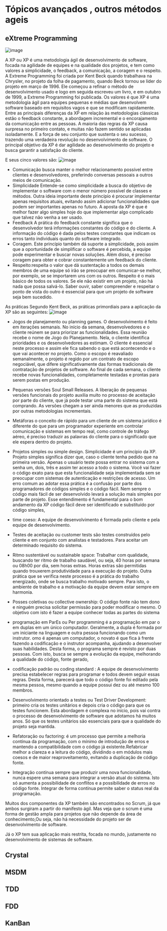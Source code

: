 # Tópicos avançados , outros métodos ageis

## eXtreme Programming
![image](https://user-images.githubusercontent.com/52088444/232250188-8e673614-42db-4386-93db-d9b23b60c44a.png)


A XP ou XP é uma metodologia ágil de desenvolvimento de software, focada na agilidade de equipes e na qualidade dos projetos, e tem como valores a simplicidade, o feedback, a comunicação, a coragem e o respeito. 
A Extreme Programming foi criada por Kent Beck quando trabalhava na Chrysler, no projeto da folha de pagamento, quando Beck tornou se líder do projeto em março de 1996. Ele começou a refinar o método de  desenvolvimento usado e logo em seguida escreveu um livro, e em outubro de 1999, a Extreme Programming foi publicada. Os valores é que XP é uma metodologia ágil para equipes pequenas e médias que desenvolvem software baseado em requisitos vagos e que se modificam rapidamente. Entre as principais diferenças da XP em relação às metodologias clássicas estão o feedback constante, a abordagem incremental e o encorajamento da comunicação entre as pessoas. A maioria das regras da XP causa surpresa no primeiro contato, e muitas não fazem sentido se aplicadas isoladamente.  E a força de seu conjunto que sustenta o seu sucesso, trazendo uma verdadeira revolução no desenvolvimento de software.  O principal objetivo da XP é dar agilidade ao desenvolvimento do projeto e busca garantir a satisfação do cliente.

E seus cinco valores são:
![image](https://user-images.githubusercontent.com/52088444/232250225-24a5556b-7da0-4362-8f4a-242d31912eb5.png)


- Comunicação busca manter o melhor relacionamento possível entre clientes e desenvolvedores, preferindo conversas pessoais a outros meios de comunicação.
- Simplicidade Entende-se como simplicidade a busca do objetivo de implementar o software com o menor número possível de classes e métodos. Outra ideia importante deste princípio é procurar implementar apenas requisitos atuais, evitando assim adicionar funcionalidades que podem ser importantes apenas no futuro. A aposta da XP  é que é melhor fazer algo simples hoje do que implementar algo complicado que talvez não venha a ser usado.
- Feedback A prática do feedback constante significa que o desenvolvedor terá informações constantes do código e do cliente. A informação do código é dada pelos testes constantes que indicam os erros tanto individuais quanto do software integrado.
- Coragem. Este princípio também dá suporte a simplicidade, pois assim que a oportunidade de simplificar o software é percebida, a equipe pode experimentar e buscar novas soluções. Além disso, é preciso coragem para obter e cobrar constantemente um feedback do cliente.
- Respeito:respeita o valor que dá sustentação a todos os demais membros de uma equipe só irão se preocupar em comunicar-se melhor, por exemplo, se se importarem uns com os outros. Respeito é o mais básico de todos os valores. Se ele não existir em um projeto, não há nada que possa salvá-lo. Saber ouvir, saber compreender e respeitar o ponto de vista do outro é essencial para que um projeto de software seja bem sucedido.


As práticas Segundo Kent Beck, as práticas primordiais para a aplicação da XP são as seguintes:
![image](https://user-images.githubusercontent.com/52088444/232250314-51e6f1f7-debd-403d-91dc-ab7bea0aaa3b.png)

- Jogos de planejamento ou planning games. O desenvolvimento é feito em iterações semanais. No início da semana, desenvolvedores e o cliente reúnem se para priorizar as funcionalidades. Essa reunião recebe o nome de Jogo do Planejamento. Nela, o cliente identifica prioridades e os desenvolvedores as estimam. O cliente é essencial neste processo e assim ele fica sabendo o que está acontecendo e o que vai acontecer no projeto. Como o escopo é reavaliado semanalmente, o projeto é regido por um contrato de escopo negociável, que difere significativamente das formas tradicionais de contratação de projetos de software. Ao final de cada semana, o cliente recebe novas funcionalidades, completamente testadas e prontas para serem postas em produção. 
- Pequenas versões Soul Small Releases. A liberação de pequenas versões funcionais do projeto auxilia muito no processo de aceitação por parte do cliente, que já pode testar uma parte do sistema que está comprando. As versões chegam a ser ainda menores que as produzidas por outras metodologias incrementais.
- Metáforas o conceito de rápido para um cliente de um sistema jurídico é diferente do que para um programador experiente em controlar comunicação e sistemas em tempo real, como controle de tráfego aéreo, é preciso traduzir as palavras do cliente para o significado que ele espera dentro do projeto.
- Projetos simples ou simple design. Simplicidade é um princípio da XP. Projeto simples significa dizer que, caso o cliente tenha pedido que na primeira versão. Apenas o usuário teste possa entrar no sistema com a senha um, dois, três e assim ter acesso a todo o sistema. Você vai fazer o código exato para que esta funcionalidade seja implementada sem se preocupar com sistemas de autenticação e restrições de acesso. Um erro comum ao adotar essa prática é a confusão por parte dos programadores de códigos simples e o código fácil. Nem sempre o código mais fácil de ser desenvolvido levará a solução mais simples por parte de projeto. Esse entendimento é fundamental para o bom andamento da XP código fácil deve ser identificado e substituído por código simples, 
- time coeso: A equipe de desenvolvimento é formada pelo cliente e pela equipe de desenvolvimento.
- Testes de aceitação ou customer tests são testes construídos pelo cliente e em conjunto com analistas e testadores. Para aceitar um determinado requisito do sistema.
- Ritmo sustentável ou sustainable space: Trabalhar com qualidade, buscando ter ritmo de trabalho saudável, ou seja, 40 horas por semana ou 08h00 por dia, sem horas extras. Horas extras são permitidas quando trouxerem produtividade para a execução do projeto. Outra prática que se verifica neste processo é a prática do trabalho energizado, onde se busca trabalho motivado sempre. Para isto, o ambiente de trabalho e a motivação da equipe devem estar sempre em harmonia.
- Posses coletivas ou collective ownership: O código fonte não tem dono e ninguém precisa solicitar permissão para poder modificar o mesmo. O objetivo com isto é fazer a equipe conhecer todas as partes do sistema 
- programação em ParEs ou Per programming é a programação em par o em duplas em um único computador. Geralmente, a dupla é formada por um iniciante na linguagem e outra pessoa funcionando como um instrutor. omo é apenas um computador, o novato é que fica à frente fazendo a codificação e o instrutor acompanha, ajudando a desenvolver suas habilidades. Desta forma, o programa sempre é revisto por duas pessoas. Com isto, busca se sempre a evolução da equipe, melhorando a qualidade do código, fonte gerado,

- codificação padrão ou coding standard : A equipe de desenvolvimento precisa estabelecer regras para programar e todos devem seguir essas regras. Desta forma, parecerá que todo o código fonte foi editado pela mesma pessoa, mesmo quando a equipe possui dez ou até mesmo 100 membros.

- Desenvolvimento orientado a testes ou Test Driver Development: primeiro cria os testes unitários e depois cria o código para que os testes funcionem. Esta abordagem é complexa no início, pois vai contra o processo de desenvolvimento de software que adotamos há muitos anos. Só que os testes unitários são essenciais para que a qualidade do projeto seja mantida.
- Refatoração ou factoring:  é um processo que permite a melhoria contínua da programação, com o mínimo de introdução de erros e mantendo a compatibilidade com o código já existente.Refabricar melhor a clareza e a leitura do código, dividindo o em módulos mais coesos e de maior reaproveitamento, evitando a duplicação de código fonte.
- Integração contínua sempre que produzir uma nova funcionalidade, nunca espere uma semana para integrar a versão atual do sistema. Isto só aumenta a possibilidade de conflitos e a possibilidade de erros no código fonte. Integrar de forma contínua permite saber o status real da programação.

Muitos dos componentes da XP também são encontrados no Scrum, já que ambos surgiram a partir do manifesto ágil. Mas veja que o scrum é uma forma de gestão ampla para projetos que não depende da área de conhecimento,Ou seja, não há necessidade do projeto ser de desenvolvimento de software.

Já o XP tem sua aplicação mais restrita, focada no mundo, justamente no desenvolvimento de sistemas de software.

## Crystal

## MSDM
## TDD
## FDD
##  KanBan
